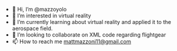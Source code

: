 - 👋 Hi, I’m @mazzoyolo
- 👀 I’m interested in virtual reality
- 🌱 I’m currently learning about virtual reality and applied it to the aerospace field.
- 💞️ I’m looking to collaborate on XML code regarding flightgear
- 📫 How to reach me mattmazzoni11@gmail.com

<!---
mazzoyolo/mazzoyolo is a ✨ special ✨ repository because its `README.md` (this file) appears on your GitHub profile.
You can click the Preview link to take a look at your changes.
--->
